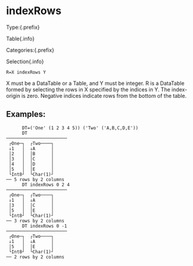 # indexRows

Type:{.prefix}

Table{.info}

Categories:{.prefix}

Selection{.info}

~~~
R=X indexRows Y
~~~

X must be a DataTable or a Table, and Y must be integer. R is a DataTable formed by selecting the
rows in X specified by the indices in Y. The index-origin is zero. Negative indices indicate rows
from the bottom of the table.

## Examples:

~~~
      DT=('One' (1 2 3 4 5)) ('Two' ('A,B,C,D,E'))
      DT
───────────────────────
 ┌One─┐  ┌Two────┐
 ↓1   │  ↓A      │
 │2   │  │B      │
 │3   │  │C      │
 │4   │  │D      │
 │5   │  │E      │
 └Int8┘  └Char(1)┘
── 5 rows by 2 columns
      DT indexRows 0 2 4
───────────────────────
 ┌One─┐  ┌Two────┐
 ↓1   │  ↓A      │
 │3   │  │C      │
 │5   │  │E      │
 └Int8┘  └Char(1)┘
── 3 rows by 2 columns
      DT indexRows 0 -1
───────────────────────
 ┌One─┐  ┌Two────┐
 ↓1   │  ↓A      │
 │5   │  │E      │
 └Int8┘  └Char(1)┘
── 2 rows by 2 columns
~~~

